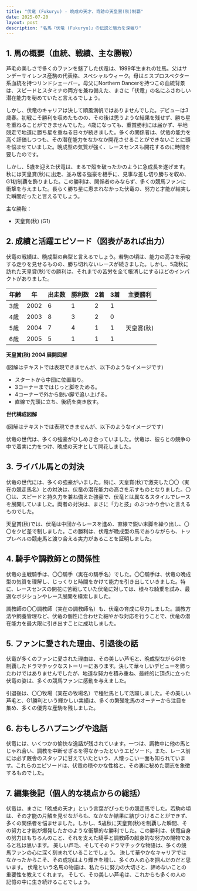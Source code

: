 ```yaml
---
title: "伏竜 (Fukuryu) - 晩成の天才、奇跡の天皇賞(秋)制覇"
date: 2025-07-20
layout: post
description: "名馬『伏竜 (Fukuryu)』の伝説と魅力を深堀り"
---
```


## 1. 馬の概要（血統、戦績、主な勝鞍）

芦毛の美しさで多くのファンを魅了した伏竜は、1999年生まれの牡馬。父はサンデーサイレンス産駒の代表格、スペシャルウィーク。母はミスプロスペクター系血統を持つリンドシェーバー。母父にNorthern Dancerを持つこの血統背景は、スピードとスタミナの両方を兼ね備えた、まさに「伏竜」の名にふさわしい潜在能力を秘めていたと言えるでしょう。

しかし、伏竜のキャリアは決して順風満帆ではありませんでした。デビューは3歳春。初戦こそ勝利を収めたものの、その後は思うような結果を残せず、勝ち星を重ねることができませんでした。4歳になっても、重賞勝利には届かず、平地競走で地道に勝ち星を重ねる日々が続きました。多くの関係者は、伏竜の能力を高く評価しつつも、その潜在能力をなかなか開花させることができないことに頭を悩ませていました。晩成型の気質が強く、レースセンスも開花するのに時間を要したのです。

しかし、5歳を迎えた伏竜は、まるで殻を破ったかのように急成長を遂げます。秋には天皇賞(秋)に出走、並み居る強豪を相手に、見事な差し切り勝ちを収め、G1初制覇を飾りました。この勝利は、関係者のみならず、多くの競馬ファンに衝撃を与えました。長らく勝ち星に恵まれなかった伏竜の、努力と才能が結実した瞬間だったと言えるでしょう。

主な勝鞍：
* 天皇賞(秋) (G1)


## 2. 成績と活躍エピソード（図表があれば出力）

伏竜の戦績は、晩成型の典型と言えるでしょう。若駒の頃は、能力の高さを示唆する走りを見せるものの、勝ち切れないレースが続きました。しかし、5歳秋に訪れた天皇賞(秋)での勝利は、それまでの苦労を全て帳消しにするほどのインパクトがありました。


| 年齢 | 年 | 出走数 | 勝利数 | 2着 | 3着 | 主要勝利 |
|---|---|---|---|---|---|---|
| 3歳 | 2002 | 6 | 1 | 2 | 1 |  |
| 4歳 | 2003 | 8 | 3 | 2 | 0 |  |
| 5歳 | 2004 | 7 | 4 | 1 | 1 | 天皇賞(秋) |
| 6歳 | 2005 | 5 | 1 | 1 | 1 |  |


**天皇賞(秋) 2004 展開図解**

(図解はテキストでは表現できませんが、以下のようなイメージです)

* スタートから中団に位置取り。
* 3コーナーまではじっと脚をためる。
* 4コーナーで外から鋭い脚で追い上げる。
* 直線で先頭に立ち、後続を突き放す。


**世代構成図解**

(図解はテキストでは表現できませんが、以下のようなイメージです)

伏竜の世代は、多くの強豪がひしめき合っていました。伏竜は、彼らとの競争の中で着実に力をつけ、晩成の天才として開花しました。


## 3. ライバル馬との対決

伏竜の世代には、多くの強豪がいました。特に、天皇賞(秋)で激突した〇〇（実在の競走馬名）との対決は、伏竜の潜在能力の高さを示すものとなりました。〇〇は、スピードと持久力を兼ね備えた強豪で、伏竜とは異なるスタイルでレースを展開していました。両者の対決は、まさに「力と技」のぶつかり合いと言えるものでした。

天皇賞(秋)では、伏竜は中団からレースを進め、直線で鋭い末脚を繰り出し、〇〇をクビ差で制しました。この勝利は、伏竜が晩成型の馬でありながらも、トップレベルの競走馬と渡り合える実力があることを証明しました。


## 4. 騎手や調教師との関係性

伏竜の主戦騎手は、〇〇騎手（実在の騎手名）でした。〇〇騎手は、伏竜の晩成型の気質を理解し、じっくりと時間をかけて能力を引き出していきました。特に、レースセンスの開花に苦戦していた伏竜に対しては、様々な騎乗を試み、最適なポジションやレース展開を模索しました。

調教師の〇〇調教師（実在の調教師名）も、伏竜の育成に尽力しました。調教方法や飼養管理など、伏竜の個性に合わせた細やかな対応を行うことで、伏竜の潜在能力を最大限に引き出すことに成功しました。


## 5. ファンに愛された理由、引退後の話

伏竜が多くのファンに愛された理由は、その美しい芦毛と、晩成型ながらG1を制覇したドラマチックなストーリーにあります。決して華々しいデビューを飾ったわけではありませんでしたが、地道な努力を積み重ね、最終的に頂点に立った伏竜の姿は、多くの競馬ファンに感動を与えました。

引退後は、〇〇牧場（実在の牧場名）で種牡馬として活躍しました。その美しい芦毛と、G1勝利という輝かしい実績は、多くの繁殖牝馬のオーナーから注目を集め、多くの優秀な産駒を残しました。


## 6. おもしろハプニングや逸話

伏竜には、いくつかの愉快な逸話が残されています。一つは、調教中に他の馬とじゃれ合い、調教を中断せざるを得なかったというエピソード。また、レース前には必ず厩舎のスタッフに甘えていたという、人懐っこい一面も知られています。これらのエピソードは、伏竜の穏やかな性格と、その裏に秘めた闘志を象徴するものでした。


## 7. 編集後記（個人的な視点からの総括）

伏竜は、まさに「晩成の天才」という言葉がぴったりの競走馬でした。若駒の頃は、その才能の片鱗を見せながらも、なかなか結果に結びつけることができず、多くの関係者を悩ませました。しかし、5歳秋に天皇賞(秋)を制覇した瞬間、その努力と才能が爆発したかのような衝撃的な勝利でした。この勝利は、伏竜自身の努力はもちろんのこと、それを支えた騎手と調教師の献身的な努力の賜物であると私は思います。  美しい芦毛、そしてそのドラマチックな物語は、多くの競馬ファンの心に深く刻まれていることでしょう。  決して華やかなキャリアではなかったからこそ、その成功はより輝きを増し、多くの人の心を掴んだのだと思います。  伏竜という名馬の物語は、私たちに努力の大切さと、諦めないことの重要性を教えてくれます。  そして、その美しい芦毛は、これからも多くの人の記憶の中に生き続けることでしょう。
